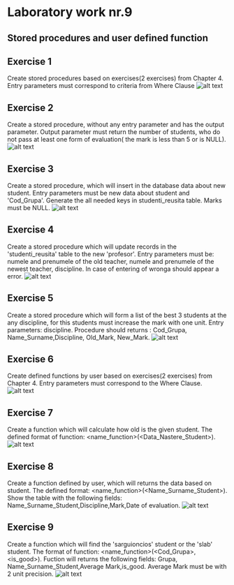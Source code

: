 # Laboratory work nr.9
## Stored procedures and user defined function

## Exercise 1 
Create stored procedures based on exercises(2 exercises) from Chapter 4. Entry parameters must correspond to criteria from Where Clause
![alt text](screens/ex1.PNG "Logo Title Text 1")

## Exercise 2
Create a stored procedure, without any entry parameter and has the output parameter. Output parameter must return the number of students, 
who do not pass at least one form of evaluation( the mark is less than 5 or is NULL).
![alt text](screens/ex2.PNG "Logo Title Text 1")

## Exercise 3
Create a stored procedure, which will insert in the database data about new student. Entry parameters must be new data about student and 'Cod_Grupa'. 
Generate the all needed keys in studenti_reusita table. Marks must be NULL.
![alt text](screens/ex3.PNG "Logo Title Text 1")

## Exercise 4
Create a stored procedure which will update records in the 'studenti_reusita' table to the new 'profesor'. Entry parameters must be: numele and prenumele 
of the old teacher, numele and prenumele of the newest teacher, discipline. In case of entering of wronga should appear a error.
  ![alt text](screens/ex4.PNG "Logo Title Text 1")

## Exercise 5
Create a stored procedure which will form a list of the best 3 students at the any discipline, for this students must increase 
the mark with one unit. Entry parameters: discipline. Procedure should returns : Cod_Grupa, Name_Surname,Discipline, Old_Mark, New_Mark.
 ![alt text](screens/ex5.PNG "Logo Title Text 1")
 
 ## Exercise 6 
Create defined functions by user based on exercises(2 exercises) from Chapter 4. Entry parameters must correspond to the Where Clause.
![alt text](screens/ex6.PNG "Logo Title Text 1")

## Exercise 7
Create a function which will calculate how old is the given student. The defined format of function: <name_function>(<Data_Nastere_Student>).
![alt text](screens/ex7.PNG "Logo Title Text 1")

## Exercise 8
Create a function defined by user, which will returns the data based on student. The defined format: <name_function>(<Name_Surname_Student>). 
Show the table with the following fields: Name_Surname_Student,Discipline,Mark,Date of evaluation.
![alt text](screens/ex8.PNG "Logo Title Text 1")

## Exercise 9
Create a function which will find the 'sarguioncios' student or the 'slab' student. The format of function: <name_function>(<Cod_Grupa>, <is_good>). 
Fuction will returns the following fields: Grupa, Name_Surname_Student,Average Mark,is_good. Average Mark must be with 2 unit precision.
![alt text](screens/ex9.PNG "Logo Title Text 1")
